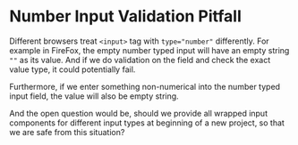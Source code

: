 # Number Input Validation Pitfall

Different browsers treat `<input>` tag with `type="number"` differently. For example in FireFox, the empty number typed input will have an empty string `""` as its value. And if we do validation on the field and check the exact value type, it could potentially fail.

Furthermore, if we enter something non-numerical into the number typed input field, the value will also be empty string.

And the open question would be, should we provide all wrapped input components for different input types at beginning of a new project, so that we are safe from this situation?

